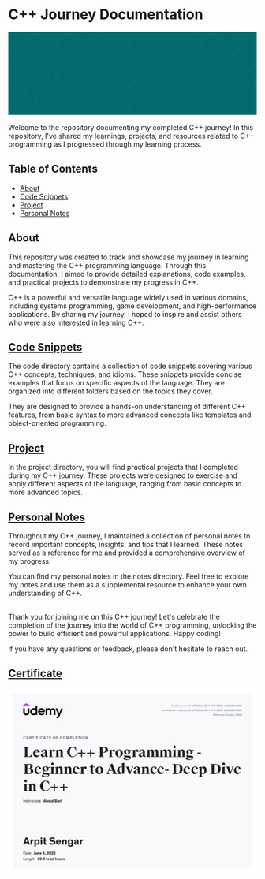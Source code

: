 # C++ Journey Documentation
![C++ Journey](Misc/banner.gif)

Welcome to the repository documenting my completed C++ journey! In this repository, I've shared my learnings, projects, and resources related to C++ programming as I progressed through my learning process.

## Table of Contents
- [About](#about)
- [Code Snippets](#code-snippets)
- [Project](#project)
- [Personal Notes](#personal-notes)

## About
This repository was created to track and showcase my journey in learning and mastering the C++ programming language. Through this documentation, I aimed to provide detailed explanations, code examples, and practical projects to demonstrate my progress in C++.

C++ is a powerful and versatile language widely used in various domains, including systems programming, game development, and high-performance applications. By sharing my journey, I hoped to inspire and assist others who were also interested in learning C++.

## [Code Snippets](Code)
The code directory contains a collection of code snippets covering various C++ concepts, techniques, and idioms. These snippets provide concise examples that focus on specific aspects of the language. They are organized into different folders based on the topics they cover.

They are designed to provide a hands-on understanding of different C++ features, from basic syntax to more advanced concepts like templates and object-oriented programming.

## [Project](Project)
In the project directory, you will find practical projects that I completed during my C++ journey. These projects were designed to exercise and apply different aspects of the language, ranging from basic concepts to more advanced topics.

## [Personal Notes](Personal%20Notes)
Throughout my C++ journey, I maintained a collection of personal notes to record important concepts, insights, and tips that I learned. These notes served as a reference for me and provided a comprehensive overview of my progress.

You can find my personal notes in the notes directory. Feel free to explore my notes and use them as a supplemental resource to enhance your own understanding of C++.

<br>
Thank you for joining me on this C++ journey! Let's celebrate the completion of the journey into the world of C++ programming, unlocking the power to build efficient and powerful applications. Happy coding!

If you have any questions or feedback, please don't hesitate to reach out.

## [Certificate](https://www.udemy.com/certificate/UC-a77839ad-27e1-47f9-8068-a068d80e6083/)
<a href="https://www.udemy.com/certificate/UC-a77839ad-27e1-47f9-8068-a068d80e6083/">
    <img src="Misc/certificate.jpg">
</a>

